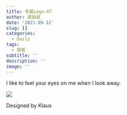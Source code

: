 ```yaml
---
title: 专属Logo-KT
author: 龚振庭
date: '2021-09-12'
slug: []
categories:
  - Daily
tags:
  - 随笔
subtitle: ''
description: ''
image: ''
---
```


I like to feel your eyes on me when I look away.


![](/post/2021-09-12-logo-kt/KT专属logo_files/favicon.png)

Designed by Klaus